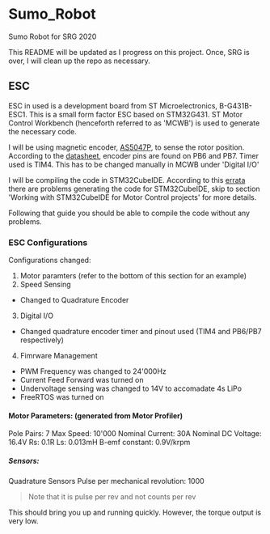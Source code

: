# Sumo_Robot
Sumo Robot for SRG 2020

This README will be updated as I progress on this project.
Once, SRG is over, I will clean up the repo as necessary.

## ESC
ESC in used is a development board from ST Microelectronics, B-G431B-ESC1.
This is a small form factor ESC based on STM32G431.
ST Motor Control Workbench (henceforth referred to as 'MCWB') is used to generate the necessary code.

I will be using magnetic encoder, [AS5047P](https://ams.com/documents/20143/36005/AS5047P_DS000324_2-00.pdf), to sense the rotor position. According to the [datasheet](https://www.st.com/content/ccc/resource/technical/document/user_manual/group1/86/3f/45/e0/12/18/47/85/DM00564746/files/DM00564746.pdf/jcr:content/translations/en.DM00564746.pdf), encoder pins are found on PB6 and PB7. Timer used is TIM4.
This has to be changed manually in MCWB under 'Digital I/O'

I will be compiling the code in STM32CubeIDE. According to this [errata](https://www.st.com/st-mc-suite/home/assets/pdf/release-notes/Release%20Notes%20for%20X-Cube-MCSDK.pdf) there are problems generating the code for STM32CubeIDE, skip to section 'Working with STM32CubeIDE for Motor Control projects' for more details.

Following that guide you should be able to compile the code without any problems.

### ESC Configurations
Configurations changed:
1. Motor paramters (refer to the bottom of this section for an example)
2. Speed Sensing
  - Changed to Quadrature Encoder
3. Digital I/O
  - Changed quadrature encoder timer and pinout used (TIM4 and PB6/PB7 respectively)
4. Fimrware Management 
  - PWM Frequency was changed to 24'000Hz
  - Current Feed Forward was turned on
  - Undervoltage sensing was changed to 14V to accomadate 4s LiPo
  - FreeRTOS was turned on
  
#### Motor Parameters: (generated from Motor Profiler)
Pole Pairs: 7
Max Speed: 10'000
Nominal Current: 30A
Nominal DC Voltage: 16.4V
Rs: 0.1R
Ls: 0.013mH
B-emf constant: 0.9V/krpm
##### Sensors:
Quadrature Sensors
Pulse per mechanical revolution: 1000
> Note that it is pulse per rev and not counts per rev

This should bring you up and running quickly.
However, the torque output is very low.
